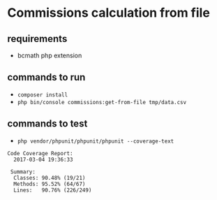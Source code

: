# Commissions calculation from file
## requirements
- bcmath php extension

## commands to run
- `composer install`
- `php bin/console commissions:get-from-file tmp/data.csv`

## commands to test
- `php vendor/phpunit/phpunit/phpunit --coverage-text`

```
Code Coverage Report:      
  2017-03-04 19:36:33      
                           
 Summary:                  
  Classes: 90.48% (19/21)  
  Methods: 95.52% (64/67)  
  Lines:   90.76% (226/249)
```
